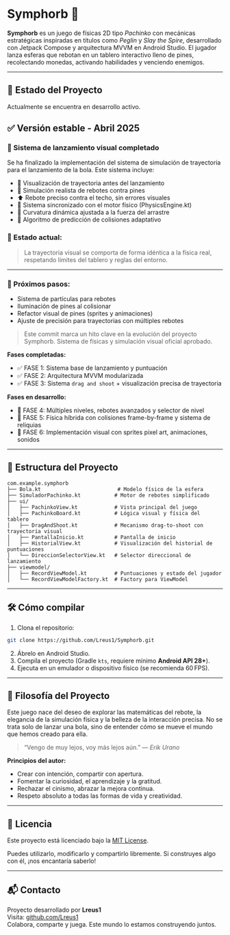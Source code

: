 # Symphorb 🎯

**Symphorb** es un juego de físicas 2D tipo *Pachinko* con mecánicas estratégicas inspiradas en títulos como *Peglin* y *Slay the Spire*,
desarrollado con Jetpack Compose y arquitectura MVVM en Android Studio. El jugador lanza esferas que rebotan en un tablero interactivo lleno de pines, 
recolectando monedas, activando habilidades y venciendo enemigos.

---

## 🚀 Estado del Proyecto

Actualmente se encuentra en desarrollo activo.

## ✅ Versión estable - Abril 2025

### 🎯 Sistema de lanzamiento visual completado

Se ha finalizado la implementación del sistema de simulación de trayectoria para el lanzamiento de la bola. Este sistema incluye:

- 🔴 Visualización de trayectoria antes del lanzamiento
- 🔁 Simulación realista de rebotes contra pines
- ⬆️ Rebote preciso contra el techo, sin errores visuales
- 🔧 Sistema sincronizado con el motor físico (PhysicsEngine.kt)
- 📐 Curvatura dinámica ajustada a la fuerza del arrastre
- 🧠 Algoritmo de predicción de colisiones adaptativo

### 🧪 Estado actual:
> La trayectoria visual se comporta de forma idéntica a la física real, respetando límites del tablero y reglas del entorno.

---

### 🔄 Próximos pasos:
- Sistema de partículas para rebotes
- Iluminación de pines al colisionar
- Refactor visual de pines (sprites y animaciones)
- Ajuste de precisión para trayectorias con múltiples rebotes

> Este commit marca un hito clave en la evolución del proyecto Symphorb. Sistema de físicas y simulación visual oficial aprobado.


**Fases completadas:**

- ✅ FASE 1: Sistema base de lanzamiento y puntuación
- ✅ FASE 2: Arquitectura MVVM modularizada
- ✅ FASE 3: Sistema `drag and shoot` + visualización precisa de trayectoria

**Fases en desarrollo:**

- 🔧 FASE 4: Múltiples niveles, rebotes avanzados y selector de nivel
- 🧪 FASE 5: Física híbrida con colisiones frame-by-frame y sistema de reliquias
- 🎨 FASE 6: Implementación visual con sprites pixel art, animaciones, sonidos

---

## 🧠 Estructura del Proyecto

```plaintext
com.example.symphorb
├── Bola.kt                         # Modelo físico de la esfera
├── SimuladorPachinko.kt           # Motor de rebotes simplificado
├── ui/
│   ├── PachinkoView.kt            # Vista principal del juego
│   ├── PachinkoBoard.kt           # Lógica visual y física del tablero
│   ├── DragAndShoot.kt            # Mecanismo drag-to-shoot con trayectoria visual
│   ├── PantallaInicio.kt          # Pantalla de inicio
│   ├── HistorialView.kt           # Visualización del historial de puntuaciones
│   └── DireccionSelectorView.kt   # Selector direccional de lanzamiento
├── viewmodel/
│   ├── RecordViewModel.kt         # Puntuaciones y estado del jugador
│   └── RecordViewModelFactory.kt  # Factory para ViewModel
```

---

## 🛠️ Cómo compilar

1. Clona el repositorio:

```bash
git clone https://github.com/Lreus1/Symphorb.git
```

2. Ábrelo en Android Studio.
3. Compila el proyecto (Gradle `kts`, requiere mínimo **Android API 28+**).
4. Ejecuta en un emulador o dispositivo físico (se recomienda 60 FPS).

---

## 🧭 Filosofía del Proyecto

Este juego nace del deseo de explorar las matemáticas del rebote, la elegancia de la simulación física y la belleza de la interacción precisa. No se trata solo de lanzar una bola, sino de entender cómo se mueve el mundo que hemos creado para ella.

> “Vengo de muy lejos, voy más lejos aún.” — *Erik Urano*

**Principios del autor:**
- Crear con intención, compartir con apertura.
- Fomentar la curiosidad, el aprendizaje y la gratitud.
- Rechazar el cinismo, abrazar la mejora continua.
- Respeto absoluto a todas las formas de vida y creatividad.

---

## 📜 Licencia

Este proyecto está licenciado bajo la [MIT License](LICENSE).

Puedes utilizarlo, modificarlo y compartirlo libremente. Si construyes algo con él, ¡nos encantaría saberlo!

---

## 📬 Contacto

Proyecto desarrollado por **Lreus1**  
Visita: [github.com/Lreus1](https://github.com/Lreus1)  
Colabora, comparte y juega. Este mundo lo estamos construyendo juntos.

